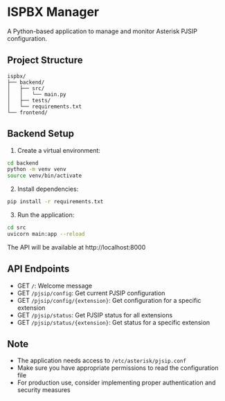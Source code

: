 # ISPBX Manager

A Python-based application to manage and monitor Asterisk PJSIP configuration.

## Project Structure
```
ispbx/
├── backend/
│   ├── src/
│   │   └── main.py
│   ├── tests/
│   └── requirements.txt
└── frontend/
```

## Backend Setup

1. Create a virtual environment:
```bash
cd backend
python -m venv venv
source venv/bin/activate
```

2. Install dependencies:
```bash
pip install -r requirements.txt
```

3. Run the application:
```bash
cd src
uvicorn main:app --reload
```

The API will be available at http://localhost:8000

## API Endpoints

- GET `/`: Welcome message
- GET `/pjsip/config`: Get current PJSIP configuration
- GET `/pjsip/config/{extension}`: Get configuration for a specific extension
- GET `/pjsip/status`: Get PJSIP status for all extensions
- GET `/pjsip/status/{extension}`: Get status for a specific extension

## Note
- The application needs access to `/etc/asterisk/pjsip.conf`
- Make sure you have appropriate permissions to read the configuration file
- For production use, consider implementing proper authentication and security measures
